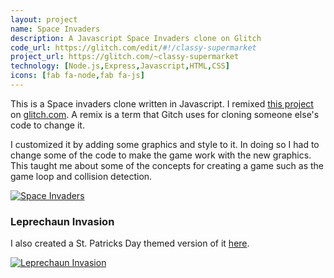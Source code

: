 ```yaml
---
layout: project
name: Space Invaders
description: A Javascript Space Invaders clone on Glitch
code_url: https://glitch.com/edit/#!/classy-supermarket
project_url: https://glitch.com/~classy-supermarket
technology: [Node.js,Express,Javascript,HTML,CSS]
icons: [fab fa-node,fab fa-js]
---
```


This is a Space invaders clone written in Javascript. I remixed [this project](https://glitch.com/~space-invaders) on [glitch.com](https://glitch.com/). A remix is a term that Gitch uses for cloning someone else's code to change it. 

I customized it by adding some graphics and style to it. In doing so I had to change some of the code to make the game work with the new graphics. This taught me about some of the concepts for creating a game such as the game loop and collision detection.

[![Space Invaders](https://static.jasonsteinshouer.com/images/projects/space-invaders.png)](https://classy-supermarket.glitch.me)

### Leprechaun Invasion

I also created a St. Patricks Day themed version of it [here](https://glitch.com/~pitch-cake).

[![Leprechaun Invasion](https://static.jasonsteinshouer.com/images/projects/leprechaun-invasion.png)](https://pitch-cake.glitch.me)

